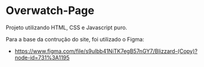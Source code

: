 # Overwatch-Page
Projeto utilizando HTML, CSS e Javascript puro.

Para a base da contrução do site, foi utilizado o Figma: 
- https://www.figma.com/file/s9uIbb41NiTK7egB57nGY7/Blizzard-(Copy)?node-id=731%3A1195

